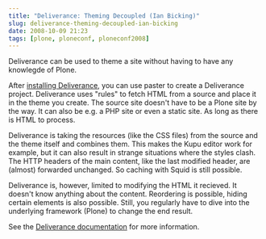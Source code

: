 ```yaml
---
title: "Deliverance: Theming Decoupled (Ian Bicking)"
slug: deliverance-theming-decoupled-ian-bicking
date: 2008-10-09 21:23
tags: [plone, ploneconf, ploneconf2008]
---
```


Deliverance can be used to theme a site without having to have any
knowlegde of Plone.

After
[installing Deliverance](http://deliverance.openplans.org/quickstart.html),
you can use paster to create a Deliverance project. Deliverance uses
"rules" to fetch HTML from a source and place it in the theme you
create. The source site doesn't have to be a Plone site by the way. It
can also be e.g. a PHP site or even a static site. As long as there is
HTML to process.

Deliverance is taking the resources (like the CSS files) from the
source and the theme itself and combines them. This makes the Kupu
editor work for example, but it can also result in strange situations
where the styles clash. The HTTP headers of the main content, like the
last modified header, are (almost) forwarded unchanged. So caching
with Squid is still possible.

Deliverance is, however, limited to modifying the HTML it recieved. It
doesn't know anything about the content. Reordering is possible,
hiding certain elements is also possible. Still, you regularly have to
dive into the underlying framework (Plone) to change the end result.

See the [Deliverance documentation](http://deliverance.openplans.org/)
for more information.
